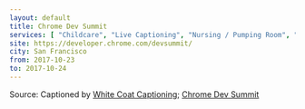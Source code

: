 ```yaml
---
layout: default
title: Chrome Dev Summit
services: [ "Childcare", "Live Captioning", "Nursing / Pumping Room", "Prayer Room" ]
site: https://developer.chrome.com/devsummit/
city: San Francisco
from: 2017-10-23
to: 2017-10-24
---
```


Source: Captioned by [White Coat Captioning](http://www.whitecoatcaptioning.com/); [Chrome Dev Summit](https://developer.chrome.com/devsummit/location)
